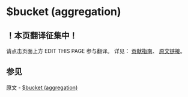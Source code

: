 # $bucket (aggregation)

## ！本页翻译征集中！

请点击页面上方 EDIT THIS PAGE 参与翻译。
详见：
[贡献指南]( https://github.com/JinMuInfo/MongoDB-Manual-zh/blob/master/CONTRIBUTING.md )、
[原文链接](  https://docs.mongodb.com/manual/reference/operator/aggregation/bucket/  )。

## 参见

原文 - [$bucket (aggregation)]( https://docs.mongodb.com/manual/reference/operator/aggregation/bucket/ )

